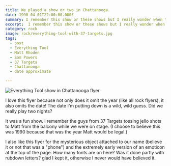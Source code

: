 ```yaml
---
title: We played a show or two in Chattanooga.
date: 1990-04-01T22:00:00.000Z
summary: I remember this show or these shows but I really wonder when they happened.
excerpt:  I remember this show or these shows but I really wonder when they happened.
category: rock
image: rock/everything-tool-with-37-targets.jpg
tags:
  - post 
  - Everything Tool
  - Matt Rhoden
  - Sam Powers
  - 37 Targets
  - Chattanooga
  - date approximate

---
```


![Everything Tool show in Chattanooga flyer](/static/img/rock/everything-tool-with-37-targets.jpg "Everything Tool show in Chattanooga flyer")

I love this flyer because not only does it omit the year (like all rock flyers), it also omits the date! The date I'm putting down is a wild, wild guess. Did we really play two nights? 

It was a fun show. I remember the guys from 37 Targets tossing jello shots to Matt from the balcony while we were on stage. (I choose to believe this was 1990 because that was the year Matt would be legal.)

I also like this flyer for the mysterious object attached to our name (believe it or not that was a "phone") and the extremely early version of an emoticon at the top of the page. How many fonts are on here? Was it done partly with rubdown letters? glad I kept it, otherwise I never would have believed it.